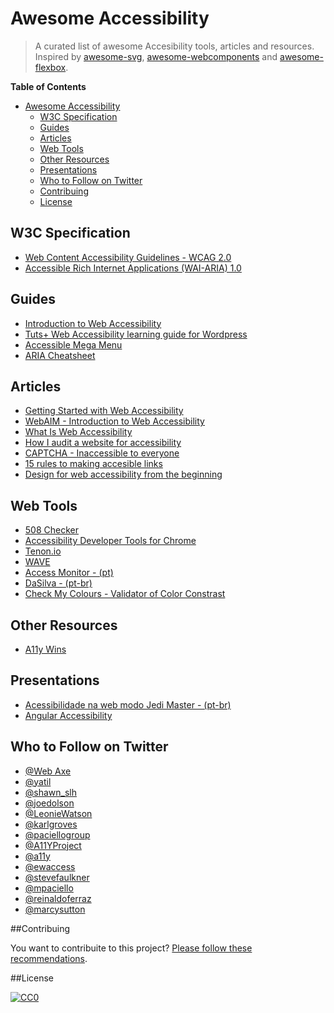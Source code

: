 # Awesome Accessibility

> A curated list of awesome Accesibility tools, articles and resources. Inspired by [awesome-svg](https://github.com/willianjusten/awesome-svg), [awesome-webcomponents](https://github.com/obetomuniz/awesome-webcomponents) and [awesome-flexbox](https://github.com/afonsopacifer/awesome-flexbox).

**Table of Contents**

- [Awesome Accessibility](##awesome-accessibility)
  - [W3C Specification](#w3c-specification)
  - [Guides](#guides)
  - [Articles](#articles)
  - [Web Tools](#web-tools)
  - [Other Resources](#other-resources)
  - [Presentations](#presentations)
  - [Who to Follow on Twitter](#who-to-follow-on-twitter)
  - [Contribuing](#contribuing)
  - [License](#license)


## W3C Specification

* [Web Content Accessibility Guidelines - WCAG 2.0](http://www.w3.org/TR/WCAG20/)
* [Accessible Rich Internet Applications (WAI-ARIA) 1.0](http://www.w3.org/TR/wai-aria/)

## Guides

* [Introduction to Web Accessibility](https://webaccessibility.withgoogle.com/course)
* [Tuts+ Web Accessibility learning guide for Wordpress](http://code.tutsplus.com/series/accessibility--cms-799)
* [Accessible Mega Menu](https://github.com/adobe-accessibility/Accessible-Mega-Menu)
* [ARIA Cheatsheet](http://karlgroves-sandbox.com/CheatSheets/ARIA-Cheatsheet.html)

## Articles

* [Getting Started with Web Accessibility](http://www.w3.org/WAI/gettingstarted/Overview.html)
* [WebAIM - Introduction to Web Accessibility](http://webaim.org/intro/)
* [What Is Web Accessibility](http://alistapart.com/article/wiwa)
* [How I audit a website for accessibility](http://substantial.com/blog/2014/07/22/how-i-audit-a-website-for-accessibility/)
* [CAPTCHA - Inaccessible to everyone](http://www.sitepoint.com/captcha-inaccessible-to-everyone/)
* [15 rules to making accesible links](http://www.sitepoint.com/15-rules-making-accessible-links/)
* [Design for web accessibility from the beginning](https://getflywheel.com/layout/design-web-accessibility-beginning/)

## Web Tools

* [508 Checker](http://www.508checker.com/)
* [Accessibility Developer Tools for Chrome](https://chrome.google.com/webstore/detail/accessibility-developer-t/fpkknkljclfencbdbgkenhalefipecmb?hl=en)
* [Tenon.io](https://tenon.io/)
* [WAVE](http://wave.webaim.org/)
* [Access Monitor - (pt) ](http://www.acessibilidade.gov.pt/accessmonitor/)
* [DaSilva - (pt-br) ](http://www.dasilva.org.br/)
* [Check My Colours - Validator of Color Constrast](http://www.checkmycolours.com/)

## Other Resources
* [A11y Wins](http://a11ywins.tumblr.com/)

## Presentations
* [Acessibilidade na web modo Jedi Master - (pt-br)](https://www.youtube.com/watch?v=MMLQioPwbik)
* [Angular Accessibility](http://marcysutton.com/slides/angular-a11y-ng-europe/)

## Who to Follow on Twitter

* [@Web Axe](http://twitter.com/webaxe)
* [@yatil](http://twitter.com/yatil)
* [@shawn_slh](http://twitter.com/shawn_slh)
* [@joedolson](http://twitter.com/joedolson)
* [@LeonieWatson](http://twitter.com/LeonieWatson)
* [@karlgroves](http://twitter.com/karlgroves)
* [@paciellogroup](http://twitter.com/paciellogroup)
* [@A11YProject](http://twitter.com/A11YProject)
* [@a11y](http://twitter.com/a11y)
* [@ewaccess](http://twitter.com/ewaccess)
* [@stevefaulkner](http://twitter.com/stevefaulkner)
* [@mpaciello](http://twitter.com/mpaciello)
* [@reinaldoferraz](http://twitter.com/reinaldoferraz)
* [@marcysutton](http://twitter.com/marcysutton)

##Contribuing

You want to contribuite to this project? [Please follow these recommendations](CONTRIBUING.md).

##License

[![CC0](https://i.creativecommons.org/l/by/4.0/88x31.png)](http://creativecommons.org/licenses/by/4.0/)
